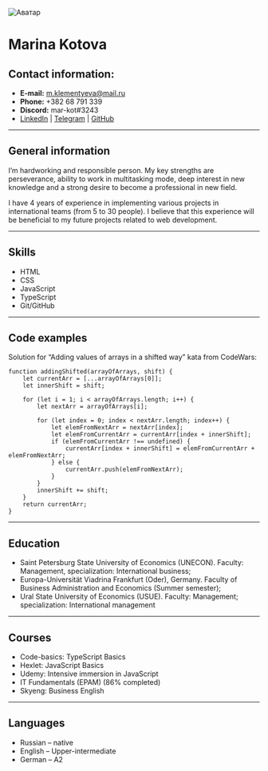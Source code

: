 ![Аватар]( https://github.com/markot-1/project2/blob/main/1.jpg?raw=true)
# Marina Kotova

## Contact information: 
+ **E-mail:** m.klementyeva@mail.ru
+ **Phone:** \+382 68 791 339
+ **Discord:** mar-kot#3243
+ [LinkedIn](https://www.linkedin.com/in/marina-kotova-49ab65199/) | [Telegram]( https://t.me/mar_kotova) | [GitHub]( https://github.com/markot-1) 
***

## General information
I’m hardworking and responsible person. My key strengths are perseverance, ability to work in multitasking mode, deep interest in new knowledge and a strong desire to become a professional in new field.

I have 4 years of experience in implementing various projects in international teams (from 5 to 30 people). I believe that this experience will be beneficial to my future projects related to web development.
***
## Skills 
+ HTML
+ CSS 
+ JavaScript 
+ TypeScript 
+ Git/GitHub
***
## Code examples
Solution for “Adding values of arrays in a shifted way” kata from CodeWars: 
```
function addingShifted(arrayOfArrays, shift) {
    let currentArr = [...arrayOfArrays[0]];
    let innerShift = shift;

    for (let i = 1; i < arrayOfArrays.length; i++) {
        let nextArr = arrayOfArrays[i];

        for (let index = 0; index < nextArr.length; index++) {
            let elemFromNextArr = nextArr[index];
            let elemFromCurrentArr = currentArr[index + innerShift];
            if (elemFromCurrentArr !== undefined) {
                currentArr[index + innerShift] = elemFromCurrentArr + elemFromNextArr;
            } else {
                currentArr.push(elemFromNextArr);
            }
        }
        innerShift += shift;
    }
    return currentArr;
}
```
***
## Education
+ Saint Petersburg State University of Economics (UNECON). Faculty: Management, specialization: International business;
+ Europa-Universität Viadrina Frankfurt (Oder), Germany. Faculty of Business Administration and Economics (Summer semester);
+ Ural State University of Economics (USUE). Faculty: Management; specialization: International management
***
## Courses
+ Code-basics: TypeScript Basics
+ Hexlet: JavaScript Basics
+ Udemy: Intensive immersion in JavaScript
+ IT Fundamentals (EPAM) (86% completed)
+ Skyeng: Business English 
***
## Languages
+ Russian – native
+ English – Upper-intermediate 
+ German – A2



